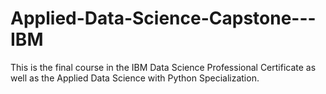 # Applied-Data-Science-Capstone---IBM
This is the final course in the IBM Data Science Professional Certificate as well as the Applied Data Science with Python Specialization.
